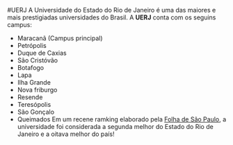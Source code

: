 #UERJ
A Universidade do Estado do Rio de Janeiro é uma das maiores e mais prestigiadas universidades do Brasil.
A **UERJ** conta com os seguins campus:
- Maracanã (Campus principal)
- Petrópolis
- Duque de Caxias
- São Cristóvão
- Botafogo
- Lapa
- Ilha Grande
- Nova friburgo
- Resende
- Teresópolis
- São Gonçalo
- Queimados
Em um recene ramking elaborado pela [Folha de São Paulo](http://www.folha.uol.com.br/), a universidade foi considerada a segunda melhor do Estado do Rio de Janeiro
e a oitava melhor do país!
